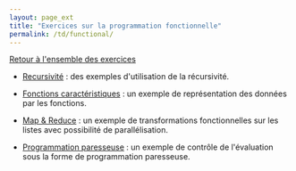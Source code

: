 ```yaml
---
layout: page_ext
title: "Exercices sur la programmation fonctionnelle"
permalink: /td/functional/
---
```


[Retour à l'ensemble des exercices](../)

- [Recursivité](./td_recursivity.md) : des exemples d'utilisation de
  la récursivité.

- [Fonctions caractéristiques](./td_characteristic.md) : un exemple de
  représentation des données par les fonctions.

- [Map & Reduce](./td_mapreduce.md) : un exemple de transformations
  fonctionnelles sur les listes avec possibilité de parallélisation.

- [Programmation paresseuse](./td_laziness.md) : un exemple de contrôle de
  l'évaluation sous la forme de programmation paresseuse.
